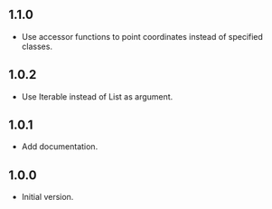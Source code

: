 ## 1.1.0

- Use accessor functions to point coordinates instead of specified classes.

## 1.0.2

- Use Iterable instead of List as argument.

## 1.0.1

- Add documentation.

## 1.0.0

- Initial version.
